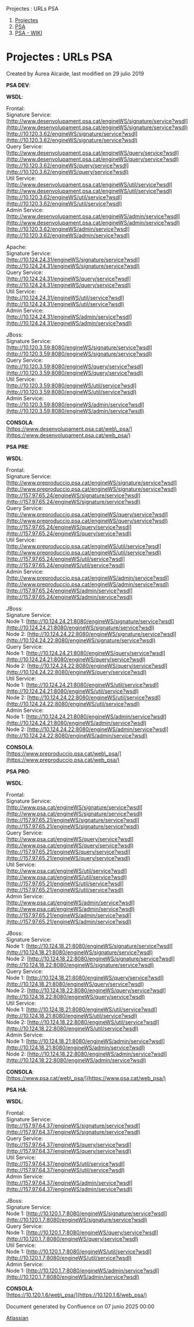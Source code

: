 Projectes : URLs PSA  

1.  [Projectes](index.md)
2.  [PSA](PSA_24216342.md)
3.  [PSA - WIKI](PSA---WIKI_24216306.md)

Projectes : URLs PSA
====================

Created by Áurea Alcaide, last modified on 29 julio 2019

**PSA DEV**:

**WSDL**:

Frontal:  
Signature Service:  
[http://www.desenvolupament.psa.cat/engineWS/signature/service?wsdl](http://www.desenvolupament.psa.cat/engineWS/signature/service?wsdl)  
[http://10.120.3.62/engineWS/signature/service?wsdl](http://10.120.3.62/engineWS/signature/service?wsdl)  
Query Service:  
[http://www.desenvolupament.psa.cat/engineWS/query/service?wsdl](http://www.desenvolupament.psa.cat/engineWS/query/service?wsdl)  
[http://10.120.3.62/engineWS/query/service?wsdl](http://10.120.3.62/engineWS/query/service?wsdl)  
Util Service:  
[http://www.desenvolupament.psa.cat/engineWS/util/service?wsdl](http://www.desenvolupament.psa.cat/engineWS/util/service?wsdl)  
[http://10.120.3.62/engineWS/util/service?wsdl](http://10.120.3.62/engineWS/util/service?wsdl)  
Admin Service:  
[http://www.desenvolupament.psa.cat/engineWS/admin/service?wsdl](http://www.desenvolupament.psa.cat/engineWS/admin/service?wsdl)  
[http://10.120.3.62/engineWS/admin/service?wsdl](http://10.120.3.62/engineWS/admin/service?wsdl)

Apache:  
Signature Service:  
[http://10.124.24.31/engineWS/signature/service?wsdl](http://10.124.24.31/engineWS/signature/service?wsdl)  
Query Service:  
[http://10.124.24.31/engineWS/query/service?wsdl](http://10.124.24.31/engineWS/query/service?wsdl)  
Util Service:  
[http://10.124.24.31/engineWS/util/service?wsdl](http://10.124.24.31/engineWS/util/service?wsdl)  
Admin Service:  
[http://10.124.24.31/engineWS/admin/service?wsdl](http://10.124.24.31/engineWS/admin/service?wsdl)

JBoss:  
Signature Service:  
[http://10.120.3.59:8080/engineWS/signature/service?wsdl](http://10.120.3.59:8080/engineWS/signature/service?wsdl)  
Query Service:  
[http://10.120.3.59:8080/engineWS/query/service?wsdl](http://10.120.3.59:8080/engineWS/query/service?wsdl)  
Util Service:  
[http://10.120.3.59:8080/engineWS/util/service?wsdl](http://10.120.3.59:8080/engineWS/util/service?wsdl)  
Admin Service:  
[http://10.120.3.59:8080/engineWS/admin/service?wsdl](http://10.120.3.59:8080/engineWS/admin/service?wsdl)

**CONSOLA**:  
[https://www.desenvolupament.psa.cat/web\_psa/](https://www.desenvolupament.psa.cat/web_psa/)

**PSA PRE**:

**WSDL**:

Frontal:  
Signature Service:  
[http://www.preproduccio.psa.cat/engineWS/signature/service?wsdl](http://www.preproduccio.psa.cat/engineWS/signature/service?wsdl)  
[http://157.97.65.24/engineWS/signature/service?wsdl](http://157.97.65.24/engineWS/signature/service?wsdl)  
Query Service:  
[http://www.preproduccio.psa.cat/engineWS/query/service?wsdl](http://www.preproduccio.psa.cat/engineWS/query/service?wsdl)  
[http://157.97.65.24/engineWS/query/service?wsdl](http://157.97.65.24/engineWS/query/service?wsdl)  
Util Service:  
[http://www.preproduccio.psa.cat/engineWS/util/service?wsdl](http://www.preproduccio.psa.cat/engineWS/util/service?wsdl)  
[http://157.97.65.24/engineWS/util/service?wsdl](http://157.97.65.24/engineWS/util/service?wsdl)  
Admin Service:  
[http://www.preproduccio.psa.cat/engineWS/admin/service?wsdl](http://www.preproduccio.psa.cat/engineWS/admin/service?wsdl)  
[http://157.97.65.24/engineWS/admin/service?wsdl](http://157.97.65.24/engineWS/admin/service?wsdl)

JBoss:  
Signature Service:  
Node 1: [http://10.124.24.21:8080/engineWS/signature/service?wsdl](http://10.124.24.21:8080/engineWS/signature/service?wsdl)  
Node 2: [http://10.124.24.22:8080/engineWS/signature/service?wsdl](http://10.124.24.22:8080/engineWS/signature/service?wsdl)  
Query Service:  
Node 1: [http://10.124.24.21:8080/engineWS/query/service?wsdl](http://10.124.24.21:8080/engineWS/query/service?wsdl)  
Node 2: [http://10.124.24.22:8080/engineWS/query/service?wsdl](http://10.124.24.22:8080/engineWS/query/service?wsdl)  
Util Service:  
Node 1: [http://10.124.24.21:8080/engineWS/util/service?wsdl](http://10.124.24.21:8080/engineWS/util/service?wsdl)  
Node 2: [http://10.124.24.22:8080/engineWS/util/service?wsdl](http://10.124.24.22:8080/engineWS/util/service?wsdl)  
Admin Service:  
Node 1: [http://10.124.24.21:8080/engineWS/admin/service?wsdl](http://10.124.24.21:8080/engineWS/admin/service?wsdl)  
Node 2: [http://10.124.24.22:8080/engineWS/admin/service?wsdl](http://10.124.24.22:8080/engineWS/admin/service?wsdl)

**CONSOLA**:  
[https://www.preproduccio.psa.cat/web\_psa/](https://www.preproduccio.psa.cat/web_psa/)

**PSA PRO**:

**WSDL**:

Frontal:  
Signature Service:  
[http://www.psa.cat/engineWS/signature/service?wsdl](http://www.psa.cat/engineWS/signature/service?wsdl)  
[http://157.97.65.21/engineWS/signature/service?wsdl](http://157.97.65.21/engineWS/signature/service?wsdl)  
Query Service:  
[http://www.psa.cat/engineWS/query/service?wsdl](http://www.psa.cat/engineWS/query/service?wsdl)  
[http://157.97.65.21/engineWS/query/service?wsdl](http://157.97.65.21/engineWS/query/service?wsdl)  
Util Service:  
[http://www.psa.cat/engineWS/util/service?wsdl](http://www.psa.cat/engineWS/util/service?wsdl)  
[http://157.97.65.21/engineWS/util/service?wsdl](http://157.97.65.21/engineWS/util/service?wsdl)  
Admin Service:  
[http://www.psa.cat/engineWS/admin/service?wsdl](http://www.psa.cat/engineWS/admin/service?wsdl)  
[http://157.97.65.21/engineWS/admin/service?wsdl](http://157.97.65.21/engineWS/admin/service?wsdl)

JBoss:  
Signature Service:  
Node 1: [http://10.124.18.21:8080/engineWS/signature/service?wsdl](http://10.124.18.21:8080/engineWS/signature/service?wsdl)  
Node 2: [http://10.124.18.22:8080/engineWS/signature/service?wsdl](http://10.124.18.22:8080/engineWS/signature/service?wsdl)  
Query Service:  
Node 1: [http://10.124.18.21:8080/engineWS/query/service?wsdl](http://10.124.18.21:8080/engineWS/query/service?wsdl)  
Node 2: [http://10.124.18.22:8080/engineWS/query/service?wsdl](http://10.124.18.22:8080/engineWS/query/service?wsdl)  
Util Service:  
Node 1: [http://10.124.18.21:8080/engineWS/util/service?wsdl](http://10.124.18.21:8080/engineWS/util/service?wsdl)  
Node 2: [http://10.124.18.22:8080/engineWS/util/service?wsdl](http://10.124.18.22:8080/engineWS/util/service?wsdl)  
Admin Service:  
Node 1: [http://10.124.18.21:8080/engineWS/admin/service?wsdl](http://10.124.18.21:8080/engineWS/admin/service?wsdl)  
Node 2: [http://10.124.18.22:8080/engineWS/admin/service?wsdl](http://10.124.18.22:8080/engineWS/admin/service?wsdl)

**CONSOLA**:  
[https://www.psa.cat/web\_psa/](https://www.psa.cat/web_psa/)

**PSA HA**:

**WSDL**:

Frontal:  
Signature Service:  
[http://157.97.64.37/engineWS/signature/service?wsdl](http://157.97.64.37/engineWS/signature/service?wsdl)  
Query Service:  
[http://157.97.64.37/engineWS/query/service?wsdl](http://157.97.64.37/engineWS/query/service?wsdl)  
Util Service:  
[http://157.97.64.37/engineWS/util/service?wsdl](http://157.97.64.37/engineWS/util/service?wsdl)  
Admin Service:  
[http://157.97.64.37/engineWS/admin/service?wsdl](http://157.97.64.37/engineWS/admin/service?wsdl)

JBoss:  
Signature Service:  
Node 1: [http://10.120.1.7:8080/engineWS/signature/service?wsdl](http://10.120.1.7:8080/engineWS/signature/service?wsdl)  
Query Service:  
Node 1: [http://10.120.1.7:8080/engineWS/query/service?wsdl](http://10.120.1.7:8080/engineWS/query/service?wsdl)  
Util Service:  
Node 1: [http://10.120.1.7:8080/engineWS/util/service?wsdl](http://10.120.1.7:8080/engineWS/util/service?wsdl)  
Admin Service:  
Node 1: [http://10.120.1.7:8080/engineWS/admin/service?wsdl](http://10.120.1.7:8080/engineWS/admin/service?wsdl)

**CONSOLA**:  
[https://10.120.1.6/web\_psa/](https://10.120.1.6/web_psa/)

  

  

  

  

  

Document generated by Confluence on 07 junio 2025 00:00

[Atlassian](http://www.atlassian.com/)